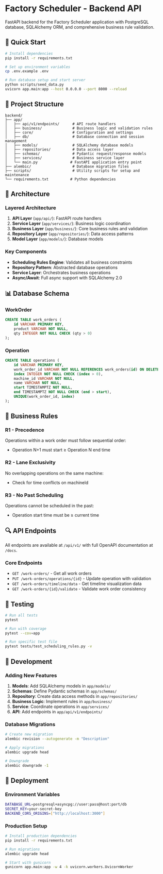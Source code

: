 # Factory Scheduler - Backend API

FastAPI backend for the Factory Scheduler application with PostgreSQL database, SQLAlchemy ORM, and comprehensive business rule validation.

## 🚀 Quick Start

```bash
# Install dependencies
pip install -r requirements.txt

# Set up environment variables
cp .env.example .env

# Run database setup and start server
python scripts/seed_data.py
uvicorn app.main:app --host 0.0.0.0 --port 8000 --reload
```

## 📁 Project Structure

```
backend/
├── app/
│   ├── api/v1/endpoints/      # API route handlers
│   ├── business/              # Business logic and validation rules
│   ├── core/                  # Configuration and settings
│   ├── db/                    # Database connection and session management
│   ├── models/                # SQLAlchemy database models
│   ├── repositories/          # Data access layer
│   ├── schemas/               # Pydantic request/response models
│   ├── services/              # Business service layer
│   └── main.py               # FastAPI application entry point
├── alembic/                   # Database migration files
├── scripts/                   # Utility scripts for setup and maintenance
└── requirements.txt          # Python dependencies
```

## 🔧 Architecture

### Layered Architecture

1. **API Layer** (`app/api/`): FastAPI route handlers
2. **Service Layer** (`app/services/`): Business logic coordination
3. **Business Layer** (`app/business/`): Core business rules and validation
4. **Repository Layer** (`app/repositories/`): Data access patterns
5. **Model Layer** (`app/models/`): Database models

### Key Components

- **Scheduling Rules Engine**: Validates all business constraints
- **Repository Pattern**: Abstracted database operations
- **Service Layer**: Orchestrates business operations
- **Async/Await**: Full async support with SQLAlchemy 2.0

## 📊 Database Schema

### WorkOrder
```sql
CREATE TABLE work_orders (
    id VARCHAR PRIMARY KEY,
    product VARCHAR NOT NULL,
    qty INTEGER NOT NULL CHECK (qty > 0)
);
```

### Operation
```sql
CREATE TABLE operations (
    id VARCHAR PRIMARY KEY,
    work_order_id VARCHAR NOT NULL REFERENCES work_orders(id) ON DELETE CASCADE,
    index INTEGER NOT NULL CHECK (index > 0),
    machine_id VARCHAR NOT NULL,
    name VARCHAR NOT NULL,
    start TIMESTAMPTZ NOT NULL,
    end TIMESTAMPTZ NOT NULL CHECK (end > start),
    UNIQUE(work_order_id, index)
);
```

## 🎯 Business Rules

### R1 - Precedence
Operations within a work order must follow sequential order:
- Operation N+1 must start ≥ Operation N end time

### R2 - Lane Exclusivity  
No overlapping operations on the same machine:
- Check for time conflicts on machineId

### R3 - No Past Scheduling
Operations cannot be scheduled in the past:
- Operation start time must be ≥ current time

## 🔍 API Endpoints

All endpoints are available at `/api/v1/` with full OpenAPI documentation at `/docs`.

### Core Endpoints

- `GET /work-orders/` - Get all work orders
- `PUT /work-orders/operations/{id}` - Update operation with validation
- `GET /work-orders/timeline/data` - Get timeline visualization data
- `GET /work-orders/{id}/validate` - Validate work order consistency

## 🧪 Testing

```bash
# Run all tests
pytest

# Run with coverage
pytest --cov=app

# Run specific test file
pytest tests/test_scheduling_rules.py -v
```

## 📝 Development

### Adding New Features

1. **Models**: Add SQLAlchemy models in `app/models/`
2. **Schemas**: Define Pydantic schemas in `app/schemas/`
3. **Repository**: Create data access methods in `app/repositories/`
4. **Business Logic**: Implement rules in `app/business/`
5. **Service**: Coordinate operations in `app/services/`
6. **API**: Add endpoints in `app/api/v1/endpoints/`

### Database Migrations

```bash
# Create new migration
alembic revision --autogenerate -m "Description"

# Apply migrations
alembic upgrade head

# Downgrade
alembic downgrade -1
```

## 🚀 Deployment

### Environment Variables

```bash
DATABASE_URL=postgresql+asyncpg://user:pass@host:port/db
SECRET_KEY=your-secret-key
BACKEND_CORS_ORIGINS=["http://localhost:3000"]
```

### Production Setup

```bash
# Install production dependencies
pip install -r requirements.txt

# Run migrations
alembic upgrade head

# Start with gunicorn
gunicorn app.main:app -w 4 -k uvicorn.workers.UvicornWorker
```